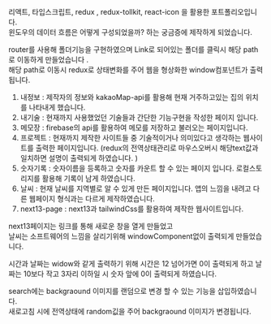 리액트, 타입스크립트, redux , redux-tollkit, react-icon 을 활용한 포트폴리오입니다.  
윈도우의 데이터 흐름은 어떻게 구성되었을까? 하는 궁금증에 제작하게 되었습니다. 

router를 사용해 폴더기능을 구현하였으며 Link로 되어있는 폴더를 클릭시 해당 path로 이동하게 만들었습니다 .  
해당 path로 이동시 redux로 상태변화를 주어 웹을 형상화한 window컴포넌트가 출력됩니다.  
  
1. 내정보 : 제작자의 정보와 kakaoMap-api를 활용해 현재 거주하고있는 집의 위치를 나타내게 했습니다.  
2. 내기술 : 현재까지 사용했었던 기술들과 간단한 기능구현을 작성한 페이지 입니다.
3. 메모장 : firebase의 api를 활용하여 메모를 저장하고 불러오는 페이지입니다.
4. 프로젝트 : 현재까지 제작한 사이트들 중 기술적이거나 의미있다고 생각하는 웹사이트를 출력한 페이지입니다. (redux의 전역상태관리로 마우스오버시 해당text값과 일치하면 설명이 출력되게 하였습니다. )
5. 숫자기록 : 숫자이름을 등록하고 숫자를 카운트 할 수 있는 페이지 입니다. 로컬스토리지를 활용해 기록이 남게 하였습니다.
6. 날씨 : 현재 날씨를 지역별로 알 수 있게 만든 페이지입니다. 앱의 느낌을 내려고 다른 웹페이지 형식과는 다르게 제작하였습니다.
7. next13-page : next13과 tailwindCss를 활용하여 제작한 웹사이트입니다.
  
next13페이지는 링크를 통해 새로운 창을 열게 만들었고  
날씨는 소프트웨어의 느낌을 살리기위해 windowComponent없이 출력되게 만들었습니다.   

시간과 날짜는 widow와 같게 출력하기 위해 시간은 12 넘어가면 0이 출력되게 하고 날짜는 10보다 작고 3자리 이하일 시 숫자 앞에 0이 출력되게 하였습니다.  
  
search에는 backgraound 이미지를 랜덤으로 변경 할 수 있는 기능을 삽입하였습니다.   
새로고침 시에 전역상태에 random깂을 주어 backgraound 이미지가 변경됩니다.  


